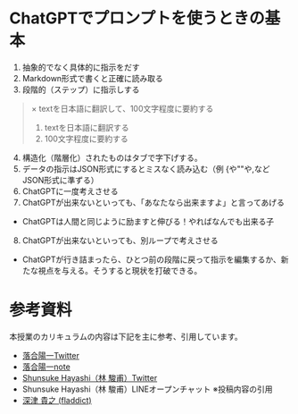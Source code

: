 # ChatGPTでプロンプトを使うときの基本

1. 抽象的でなく具体的に指示をだす
2. Markdown形式で書くと正確に読み取る
3. 段階的（ステップ）に指示しする
> × textを日本語に翻訳して、100文字程度に要約する  
> 1. textを日本語に翻訳する  
> 2. 100文字程度に要約する  
4. 構造化（階層化）されたものはタブで字下げする。
5. データの指示はJSON形式にするとミスなく読み込む（例 {や""や,などJSON形式に準ずる）
6. ChatGPTに一度考えさせる
7. ChatGPTが出来ないといっても、「あなたなら出来ますよ」と言ってあげる
- ChatGPTは人間と同じように励ますと伸びる！やればなんでも出来る子
8. ChatGPTが出来ないといっても、別ループで考えさせる
- ChatGPTが行き詰まったら、ひとつ前の段階に戻って指示を編集するか、新たな視点を与える。そうすると現状を打破できる。

# 参考資料
本授業のカリキュラムの内容は下記を主に参考、引用しています。
- [落合陽一Twitter](https://twitter.com/ochyai)
- [落合陽一note](https://note.com/ochyai/)
- [Shunsuke Hayashi（林 駿甫）Twitter](https://twitter.com/HaveShun/status/1645333992215023616)
- Shunsuke Hayashi（林 駿甫）LINEオープンチャット ※投稿内容の引用
- [深津 貴之 (fladdict)](https://note.com/fladdict/)

